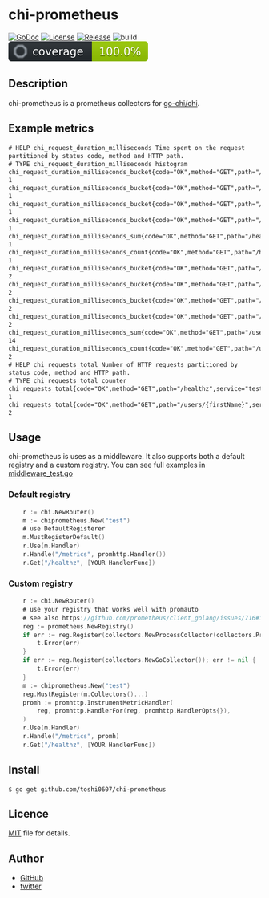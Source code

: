 # chi-prometheus

[![GoDoc](https://pkg.go.dev/badge/github.com/toshi0607/chi-prometheus.svg)](https://pkg.go.dev/github.com/toshi0607/chi-prometheus)
[![License](https://img.shields.io/github/license/toshi0607/chi-prometheus.svg?style=flat-square)](https://github.com/toshi0607/chi-prometheus/blob/master/LICENSE)
[![Release](https://img.shields.io/github/v/release/toshi0607/chi-prometheus?include_prereleases&style=flat-square)](https://github.com/toshi0607/chi-prometheus/releases)
![build](https://github.com/toshi0607/chi-prometheus/actions/workflows/test.yml/badge.svg)
![coverage](coverage.svg)

## Description

chi-prometheus is a prometheus collectors for [go-chi/chi](https://github.com/go-chi/chi).

## Example metrics

```
# HELP chi_request_duration_milliseconds Time spent on the request partitioned by status code, method and HTTP path.
# TYPE chi_request_duration_milliseconds histogram
chi_request_duration_milliseconds_bucket{code="OK",method="GET",path="/healthz",service="test",le="300"} 1
chi_request_duration_milliseconds_bucket{code="OK",method="GET",path="/healthz",service="test",le="1200"} 1
chi_request_duration_milliseconds_bucket{code="OK",method="GET",path="/healthz",service="test",le="5000"} 1
chi_request_duration_milliseconds_bucket{code="OK",method="GET",path="/healthz",service="test",le="+Inf"} 1
chi_request_duration_milliseconds_sum{code="OK",method="GET",path="/healthz",service="test"} 1
chi_request_duration_milliseconds_count{code="OK",method="GET",path="/healthz",service="test"} 1
chi_request_duration_milliseconds_bucket{code="OK",method="GET",path="/users/{firstName}",service="test",le="300"} 2
chi_request_duration_milliseconds_bucket{code="OK",method="GET",path="/users/{firstName}",service="test",le="1200"} 2
chi_request_duration_milliseconds_bucket{code="OK",method="GET",path="/users/{firstName}",service="test",le="5000"} 2
chi_request_duration_milliseconds_bucket{code="OK",method="GET",path="/users/{firstName}",service="test",le="+Inf"} 2
chi_request_duration_milliseconds_sum{code="OK",method="GET",path="/users/{firstName}",service="test"} 14
chi_request_duration_milliseconds_count{code="OK",method="GET",path="/users/{firstName}",service="test"} 2
# HELP chi_requests_total Number of HTTP requests partitioned by status code, method and HTTP path.
# TYPE chi_requests_total counter
chi_requests_total{code="OK",method="GET",path="/healthz",service="test"} 1
chi_requests_total{code="OK",method="GET",path="/users/{firstName}",service="test"} 2
```

## Usage

chi-prometheus is uses as a middleware. It also supports both a default registry and a custom registry. You can see full examples in [middleware_test.go](middleware_test.go)

### Default registry

```go
    r := chi.NewRouter()
    m := chiprometheus.New("test")
    # use DefaultRegisterer
    m.MustRegisterDefault()
    r.Use(m.Handler)
    r.Handle("/metrics", promhttp.Handler())
    r.Get("/healthz", [YOUR HandlerFunc])
```

### Custom registry

```go
    r := chi.NewRouter()
    # use your registry that works well with promauto
    # see also https://github.com/prometheus/client_golang/issues/716#issuecomment-590282553
    reg := prometheus.NewRegistry()
    if err := reg.Register(collectors.NewProcessCollector(collectors.ProcessCollectorOpts{})); err != nil {
        t.Error(err)
    }
    if err := reg.Register(collectors.NewGoCollector()); err != nil {
        t.Error(err)
    }
    m := chiprometheus.New("test")
    reg.MustRegister(m.Collectors()...)
    promh := promhttp.InstrumentMetricHandler(
        reg, promhttp.HandlerFor(reg, promhttp.HandlerOpts{}),
    )
    r.Use(m.Handler)
    r.Handle("/metrics", promh)
    r.Get("/healthz", [YOUR HandlerFunc])
```

## Install

```console
$ go get github.com/toshi0607/chi-prometheus
```

## Licence

[MIT](LICENSE) file for details.

## Author

* [GitHub](https://github.com/toshi0607)
* [twitter](https://twitter.com/toshi0607)
